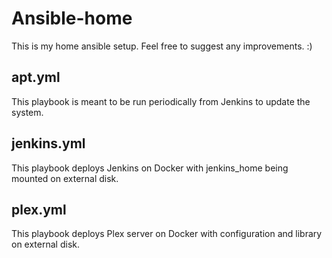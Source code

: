 # Ansible-home
This is my home ansible setup. Feel free to suggest any improvements. :)

## apt.yml
This playbook is meant to be run periodically from Jenkins to update the system.

## jenkins.yml
This playbook deploys Jenkins on Docker with jenkins_home being mounted on external disk.

## plex.yml
This playbook deploys Plex server on Docker with configuration and library on external disk.
